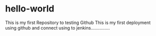 # hello-world
This is my first Repository to testing Github
This is my first deployment using github and connect using to jenkins...............
